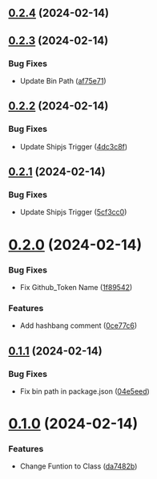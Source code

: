 ## [0.2.4](https://github.com/Commit-Wizard/commit-wizard/compare/v0.2.3...v0.2.4) (2024-02-14)



## [0.2.3](https://github.com/Commit-Wizard/commit-wizard/compare/v0.2.2...v0.2.3) (2024-02-14)


### Bug Fixes

* Update Bin Path ([af75e71](https://github.com/Commit-Wizard/commit-wizard/commit/af75e71bbfa3a75ec582df69eb1380b1a8c60a60))



## [0.2.2](https://github.com/Commit-Wizard/commit-wizard/compare/v0.2.1...v0.2.2) (2024-02-14)


### Bug Fixes

* Update Shipjs Trigger ([4dc3c8f](https://github.com/Commit-Wizard/commit-wizard/commit/4dc3c8f333328ba5103645c5c9a4aa75878cdc9e))



## [0.2.1](https://github.com/Commit-Wizard/commit-wizard/compare/v0.2.0...v0.2.1) (2024-02-14)


### Bug Fixes

* Update Shipjs Trigger ([5cf3cc0](https://github.com/Commit-Wizard/commit-wizard/commit/5cf3cc0e1dfc191a98f6328a8d1a977506c92a33))



# [0.2.0](https://github.com/Commit-Wizard/commit-wizard/compare/v0.1.1...v0.2.0) (2024-02-14)


### Bug Fixes

* Fix Github_Token Name ([1f89542](https://github.com/Commit-Wizard/commit-wizard/commit/1f89542691b4866ede0deb373a9e0e565d1ea649))


### Features

* Add hashbang comment ([0ce77c6](https://github.com/Commit-Wizard/commit-wizard/commit/0ce77c6568a97e6b1fb3ec1bde5bd9a513ca6e3e))



## [0.1.1](https://github.com/Commit-Wizard/commit-wizard/compare/v0.1.0...v0.1.1) (2024-02-14)


### Bug Fixes

* Fix bin path in package.json ([04e5eed](https://github.com/Commit-Wizard/commit-wizard/commit/04e5eeda330ac2b99f920a598226ee304bdb9d0a))



# [0.1.0](https://github.com/Commit-Wizard/commit-wizard/compare/v0.0.1...v0.1.0) (2024-02-14)


### Features

* Change Funtion to Class ([da7482b](https://github.com/Commit-Wizard/commit-wizard/commit/da7482bc845a0147a3a02ab713a3fbc4cf7996cf))



